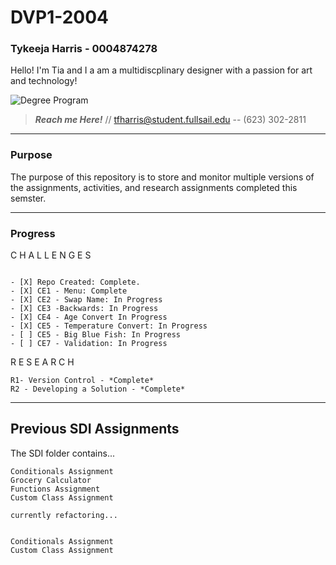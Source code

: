 

# DVP1-2004
### Tykeeja Harris - 0004874278 

Hello! I'm Tia and I a am a multidiscplinary designer with a passion for art and technology! 

 ![Degree Program](https://img.shields.io/badge/degree-web%20design%20%26%20development-blue.svg)

> ***Reach me Here!*** // 
tfharris@student.fullsail.edu -- (623) 302-2811 



---
### Purpose

The purpose of this repository is to store and monitor multiple versions of the assignments, activities, and research assignments completed this semster.

---
### Progress


 C H A L L E N G E S
 
 ```
 
- [X] Repo Created: Complete.
- [X] CE1 - Menu: Complete 
- [X] CE2 - Swap Name: In Progress
- [X] CE3 -Backwards: In Progress
- [X] CE4 - Age Convert In Progress
- [X] CE5 - Temperature Convert: In Progress
- [ ] CE5 - Big Blue Fish: In Progress
- [ ] CE7 - Validation: In Progress

 ```



R E S E A R C H

```
R1- Version Control - *Complete*
R2 - Developing a Solution - *Complete*
```

---
## Previous SDI Assignments
The SDI folder contains...

```
Conditionals Assignment
Grocery Calculator
Functions Assignment
Custom Class Assignment

currently refactoring...


Conditionals Assignment
Custom Class Assignment
```









